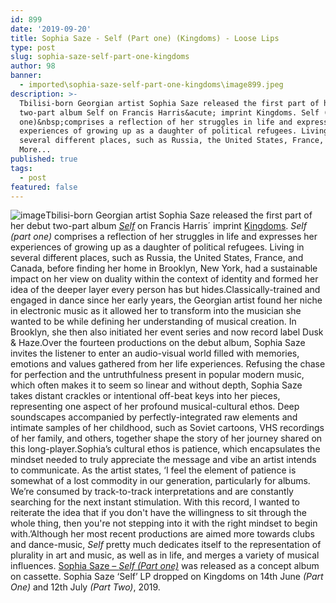 ```yaml
---
id: 899
date: '2019-09-20'
title: Sophia Saze - Self (Part one) (Kingdoms) - Loose Lips
type: post
slug: sophia-saze-self-part-one-kingdoms
author: 98
banner:
  - imported\sophia-saze-self-part-one-kingdoms\image899.jpeg
description: >-
  Tbilisi-born Georgian artist Sophia Saze released the first part of her debut
  two-part album Self on Francis Harris&acute; imprint Kingdoms. Self (part
  one)&nbsp;comprises a reflection of her struggles in life and expresses her
  experiences of growing up as a daughter of political refugees. Living in
  several different places, such as Russia, the United States, France, [...]Read
  More...
published: true
tags:
  - post
featured: false
---
```

![image](../imported\sophia-saze-self-part-one-kingdoms\image899.jpeg)Tbilisi-born Georgian artist Sophia Saze released the first part of her debut two-part album [_Self_](https://sophiasaze.bandcamp.com/album/self-part-1) on Francis Harris´ imprint [Kingdoms](https://kingdomsbk.bandcamp.com/). _Self (part one)_ comprises a reflection of her struggles in life and expresses her experiences of growing up as a daughter of political refugees. Living in several different places, such as Russia, the United States, France, and Canada, before finding her home in Brooklyn, New York, had a sustainable impact on her view on duality within the context of identity and formed her idea of the deeper layer every person has but hides.Classically-trained and engaged in dance since her early years, the Georgian artist found her niche in electronic music as it allowed her to transform into the musician she wanted to be while defining her understanding of musical creation. In Brooklyn, she then also initiated her event series and now record label Dusk & Haze.Over the fourteen productions on the debut album, Sophia Saze invites the listener to enter an audio-visual world filled with memories, emotions and values gathered from her life experiences. Refusing the chase for perfection and the untruthfulness present in popular modern music, which often makes it to seem so linear and without depth, Sophia Saze takes distant crackles or intentional off-beat keys into her pieces, representing one aspect of her profound musical-cultural ethos. Deep soundscapes accompanied by perfectly-integrated raw elements and intimate samples of her childhood, such as Soviet cartoons, VHS recordings of her family, and others, together shape the story of her journey shared on this long-player.Sophia’s cultural ethos is patience, which encapsulates the mindset needed to truly appreciate the message and vibe an artist intends to communicate. As the artist states, ‘I feel the element of patience is somewhat of a lost commodity in our generation, particularly for albums. We’re consumed by track-to-track interpretations and are constantly searching for the next instant stimulation. With this record, I wanted to reiterate the idea that if you don't have the willingness to sit through the whole thing, then you're not stepping into it with the right mindset to begin with.’Although her most recent productions are aimed more towards clubs and dance-music, _Self_ pretty much dedicates itself to the representation of plurality in art and music, as well as in life, and merges a variety of musical influences. [Sophia Saze – _Self_ _(Part one)_](https://sophiasaze.bandcamp.com/album/self-part-1) was released as a concept album on cassette. Sophia Saze ‘Self’ LP dropped on Kingdoms on 14th June _(Part One)_ and 12th July _(Part Two)_, 2019.